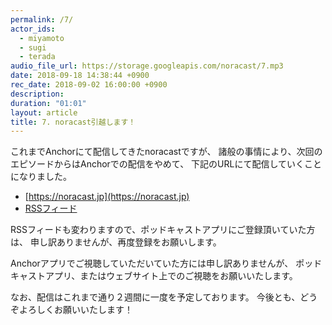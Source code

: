 ```yaml
---
permalink: /7/
actor_ids:
  - miyamoto
  - sugi
  - terada
audio_file_url: https://storage.googleapis.com/noracast/7.mp3
date: 2018-09-18 14:38:44 +0900
rec_date: 2018-09-02 16:00:00 +0900
description:
duration: "01:01"
layout: article
title: 7. noracast引越します！
---
```


これまでAnchorにて配信してきたnoracastですが、
諸般の事情により、次回のエピソードからはAnchorでの配信をやめて、
下記のURLにて配信していくことになりました。

- [https://noracast.jp](https://noracast.jp)
- [RSSフィード](https://noracast.jp/feed.xml)

RSSフィードも変わりますので、ポッドキャストアプリにご登録頂いていた方は、
申し訳ありませんが、再度登録をお願いします。

Anchorアプリでご視聴していただいていた方には申し訳ありませんが、
ポッドキャストアプリ、またはウェブサイト上でのご視聴をお願いいたします。

なお、配信はこれまで通り２週間に一度を予定しております。
今後とも、どうぞよろしくお願いいたします！
